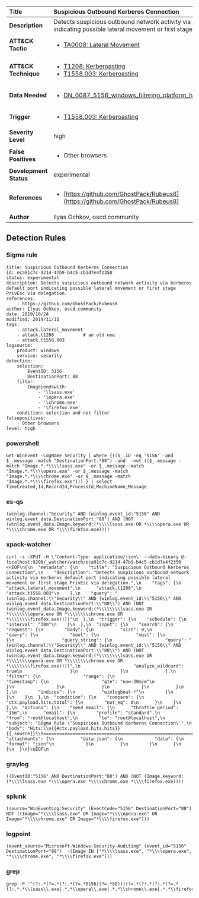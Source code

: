 | Title                    | Suspicious Outbound Kerberos Connection       |
|:-------------------------|:------------------|
| **Description**          | Detects suspicious outbound network activity via kerberos default port indicating possible lateral movement or first stage PrivEsc via delegation. |
| **ATT&amp;CK Tactic**    |  <ul><li>[TA0008: Lateral Movement](https://attack.mitre.org/tactics/TA0008)</li></ul>  |
| **ATT&amp;CK Technique** | <ul><li>[T1208: Kerberoasting](https://attack.mitre.org/techniques/T1208)</li><li>[T1558.003: Kerberoasting](https://attack.mitre.org/techniques/T1558.003)</li></ul>  |
| **Data Needed**          | <ul><li>[DN_0087_5156_windows_filtering_platform_has_permitted_connection](../Data_Needed/DN_0087_5156_windows_filtering_platform_has_permitted_connection.md)</li></ul>  |
| **Trigger**              | <ul><li>[T1558.003: Kerberoasting](../Triggers/T1558.003.md)</li></ul>  |
| **Severity Level**       | high |
| **False Positives**      | <ul><li>Other browsers</li></ul>  |
| **Development Status**   | experimental |
| **References**           | <ul><li>[https://github.com/GhostPack/Rubeus8](https://github.com/GhostPack/Rubeus8)</li></ul>  |
| **Author**               | Ilyas Ochkov, oscd.community |


## Detection Rules

### Sigma rule

```
title: Suspicious Outbound Kerberos Connection
id: eca91c7c-9214-47b9-b4c5-cb1d7e4f2350
status: experimental
description: Detects suspicious outbound network activity via kerberos default port indicating possible lateral movement or first stage PrivEsc via delegation.
references:
    - https://github.com/GhostPack/Rubeus8
author: Ilyas Ochkov, oscd.community
date: 2019/10/24
modified: 2019/11/13
tags:
    - attack.lateral_movement
    - attack.t1208           # an old one
    - attack.t1558.003
logsource:
    product: windows
    service: security
detection:
    selection:
        EventID: 5156
        DestinationPort: 88
    filter:
        Image|endswith:
            - '\lsass.exe'
            - '\opera.exe'
            - '\chrome.exe'
            - '\firefox.exe'
    condition: selection and not filter
falsepositives:
    - Other browsers
level: high

```





### powershell
    
```
Get-WinEvent -LogName Security | where {(($_.ID -eq "5156" -and $_.message -match "DestinationPort.*88") -and  -not (($_.message -match "Image.*.*\\\\lsass.exe" -or $_.message -match "Image.*.*\\\\opera.exe" -or $_.message -match "Image.*.*\\\\chrome.exe" -or $_.message -match "Image.*.*\\\\firefox.exe"))) } | select TimeCreated,Id,RecordId,ProcessId,MachineName,Message
```


### es-qs
    
```
(winlog.channel:"Security" AND (winlog.event_id:"5156" AND winlog.event_data.DestinationPort:"88") AND (NOT (winlog.event_data.Image.keyword:(*\\\\lsass.exe OR *\\\\opera.exe OR *\\\\chrome.exe OR *\\\\firefox.exe))))
```


### xpack-watcher
    
```
curl -s -XPUT -H \'Content-Type: application/json\' --data-binary @- localhost:9200/_watcher/watch/eca91c7c-9214-47b9-b4c5-cb1d7e4f2350 <<EOF\n{\n  "metadata": {\n    "title": "Suspicious Outbound Kerberos Connection",\n    "description": "Detects suspicious outbound network activity via kerberos default port indicating possible lateral movement or first stage PrivEsc via delegation.",\n    "tags": [\n      "attack.lateral_movement",\n      "attack.t1208",\n      "attack.t1558.003"\n    ],\n    "query": "(winlog.channel:\\"Security\\" AND (winlog.event_id:\\"5156\\" AND winlog.event_data.DestinationPort:\\"88\\") AND (NOT (winlog.event_data.Image.keyword:(*\\\\\\\\lsass.exe OR *\\\\\\\\opera.exe OR *\\\\\\\\chrome.exe OR *\\\\\\\\firefox.exe))))"\n  },\n  "trigger": {\n    "schedule": {\n      "interval": "30m"\n    }\n  },\n  "input": {\n    "search": {\n      "request": {\n        "body": {\n          "size": 0,\n          "query": {\n            "bool": {\n              "must": [\n                {\n                  "query_string": {\n                    "query": "(winlog.channel:\\"Security\\" AND (winlog.event_id:\\"5156\\" AND winlog.event_data.DestinationPort:\\"88\\") AND (NOT (winlog.event_data.Image.keyword:(*\\\\\\\\lsass.exe OR *\\\\\\\\opera.exe OR *\\\\\\\\chrome.exe OR *\\\\\\\\firefox.exe))))",\n                    "analyze_wildcard": true\n                  }\n                }\n              ],\n              "filter": {\n                "range": {\n                  "timestamp": {\n                    "gte": "now-30m/m"\n                  }\n                }\n              }\n            }\n          }\n        },\n        "indices": [\n          "winlogbeat-*"\n        ]\n      }\n    }\n  },\n  "condition": {\n    "compare": {\n      "ctx.payload.hits.total": {\n        "not_eq": 0\n      }\n    }\n  },\n  "actions": {\n    "send_email": {\n      "throttle_period": "15m",\n      "email": {\n        "profile": "standard",\n        "from": "root@localhost",\n        "to": "root@localhost",\n        "subject": "Sigma Rule \'Suspicious Outbound Kerberos Connection\'",\n        "body": "Hits:\\n{{#ctx.payload.hits.hits}}{{_source}}\\n================================================================================\\n{{/ctx.payload.hits.hits}}",\n        "attachments": {\n          "data.json": {\n            "data": {\n              "format": "json"\n            }\n          }\n        }\n      }\n    }\n  }\n}\nEOF\n
```


### graylog
    
```
((EventID:"5156" AND DestinationPort:"88") AND (NOT (Image.keyword:(*\\\\lsass.exe *\\\\opera.exe *\\\\chrome.exe *\\\\firefox.exe))))
```


### splunk
    
```
(source="WinEventLog:Security" (EventCode="5156" DestinationPort="88") NOT ((Image="*\\\\lsass.exe" OR Image="*\\\\opera.exe" OR Image="*\\\\chrome.exe" OR Image="*\\\\firefox.exe")))
```


### logpoint
    
```
(event_source="Microsoft-Windows-Security-Auditing" (event_id="5156" DestinationPort="88")  -(Image IN ["*\\\\lsass.exe", "*\\\\opera.exe", "*\\\\chrome.exe", "*\\\\firefox.exe"]))
```


### grep
    
```
grep -P '^(?:.*(?=.*(?:.*(?=.*5156)(?=.*88)))(?=.*(?!.*(?:.*(?=.*(?:.*.*\\lsass\\.exe|.*.*\\opera\\.exe|.*.*\\chrome\\.exe|.*.*\\firefox\\.exe))))))'
```



